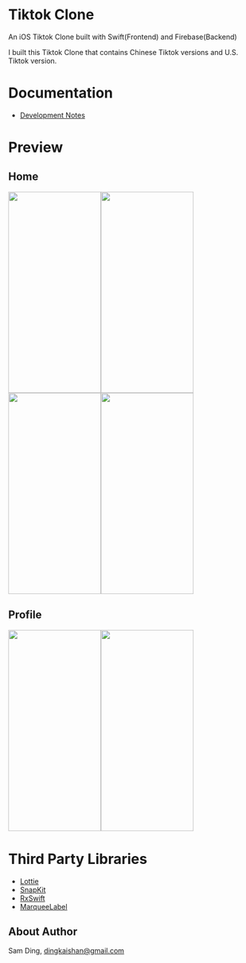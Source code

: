 # Tiktok Clone
An iOS Tiktok Clone built with Swift(Frontend) and Firebase(Backend)

I built this Tiktok Clone that contains Chinese Tiktok versions and U.S. Tiktok version.

# Documentation

- [Development Notes](/Documentation/Notes.md)

# Preview

## Home

<img src="/Images/HomeVideo.gif" width="186" height="403"><img src="/Images/CommentVideo.gif" width="186" height="403"><img src="/Images/LikeVideo.gif" width="186" height="403"><img src="/Images/PauseVideo.gif" width="186" height="403">

## Profile

<img src="/Images/ProfileVideo.gif" width="186" height="403"><img src="/Images/CacheVideo.gif" width="186" height="403">

# Third Party Libraries

- <a href="http://airbnb.io/lottie/#/README">Lottie</a>
- <a href="https://github.com/SnapKit/SnapKit">SnapKit</a>
- <a href="https://github.com/ReactiveX/RxSwift">RxSwift</a>
- <a href="https://github.com/cbpowell/MarqueeLabel">MarqueeLabel</a>

## About Author

Sam Ding,  [dingkaishan@gmail.com](mailto:dingkaishan@gmail.com)

